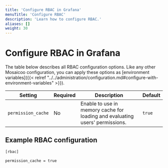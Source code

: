 ```yaml
---
title: 'Configure RBAC in Grafana'
menuTitle: 'Configure RBAC'
description: 'Learn how to configure RBAC.'
aliases: []
weight: 30
---
```


# Configure RBAC in Grafana

The table below describes all RBAC configuration options. Like any other Mosaicoo configuration, you can apply these options as [environment variables]({{< relref "../../administration/configuration.md#configure-with-environment-variables" >}}).

| Setting            | Required | Description                                                                  | Default |
| ------------------ | -------- | ---------------------------------------------------------------------------- | ------- |
| `permission_cache` | No       | Enable to use in memory cache for loading and evaluating users' permissions. | `true`  |

## Example RBAC configuration

```bash
[rbac]

permission_cache = true
```
